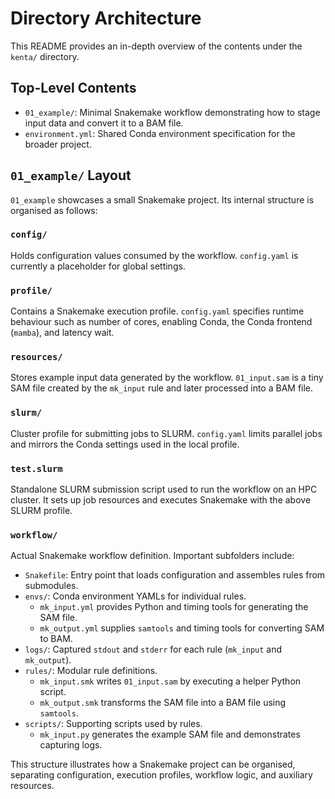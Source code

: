 # Directory Architecture

This README provides an in-depth overview of the contents under the `kenta/` directory.

## Top-Level Contents
- `01_example/`: Minimal Snakemake workflow demonstrating how to stage input data and convert it to a BAM file.
- `environment.yml`: Shared Conda environment specification for the broader project.

## `01_example/` Layout
`01_example` showcases a small Snakemake project. Its internal structure is organised as follows:

### `config/`
Holds configuration values consumed by the workflow. `config.yaml` is currently a placeholder for global settings.

### `profile/`
Contains a Snakemake execution profile. `config.yaml` specifies runtime behaviour such as number of cores, enabling Conda, the Conda frontend (`mamba`), and latency wait.

### `resources/`
Stores example input data generated by the workflow. `01_input.sam` is a tiny SAM file created by the `mk_input` rule and later processed into a BAM file.

### `slurm/`
Cluster profile for submitting jobs to SLURM. `config.yaml` limits parallel jobs and mirrors the Conda settings used in the local profile.

### `test.slurm`
Standalone SLURM submission script used to run the workflow on an HPC cluster. It sets up job resources and executes Snakemake with the above SLURM profile.

### `workflow/`
Actual Snakemake workflow definition. Important subfolders include:

- `Snakefile`: Entry point that loads configuration and assembles rules from submodules.
- `envs/`: Conda environment YAMLs for individual rules.
  - `mk_input.yml` provides Python and timing tools for generating the SAM file.
  - `mk_output.yml` supplies `samtools` and timing tools for converting SAM to BAM.
- `logs/`: Captured `stdout` and `stderr` for each rule (`mk_input` and `mk_output`).
- `rules/`: Modular rule definitions.
  - `mk_input.smk` writes `01_input.sam` by executing a helper Python script.
  - `mk_output.smk` transforms the SAM file into a BAM file using `samtools`.
- `scripts/`: Supporting scripts used by rules.
  - `mk_input.py` generates the example SAM file and demonstrates capturing logs.

This structure illustrates how a Snakemake project can be organised, separating configuration, execution profiles, workflow logic, and auxiliary resources.
